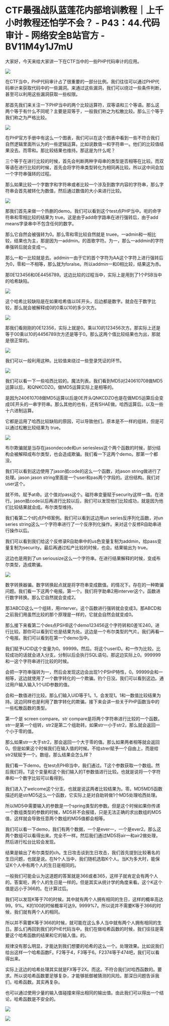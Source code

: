 # CTF最强战队蓝莲花内部培训教程｜上千小时教程还怕学不会？ - P43：44.代码审计 - 网络安全B站官方 - BV11M4y1J7mU

大家好，今天来给大家讲一下在CTF当中的一些PHP代码审计的应用。

![](img/4b8bf800e02c28231237ed9d907d5985_1.png)

在CTF当中，PHP代码审计占了很重要的一部分比例。我们往往可以通过PHP代码审计来获取代码中的一些漏洞。来通过这些漏洞，我们可以绕过一些条件判断，甚至可以利用这些漏洞获取一些权限。

那首先我们来关注一下PHP当中的两个比较运算符，双等语和三个等语。那么这两个等于有什么不同呢？主要是双等于，一般我们称之为松散比较。那么三个等于我们称之为严格比较。



![](img/4b8bf800e02c28231237ed9d907d5985_3.png)

在PHP官方手册中有这么一个图表，我们可以在这个图表中看到一些不符合我们自然逻辑里面所认为的一些逻辑运算。比如说数值一和字符串一。他们的比较值结果没去。而零和。那比较结果也维持。那这是为什么呢？

三个等于在进行比较的时候，首先会判断两种字母串的类型是否相等在比较。而双等语在进行比较的时候，首先会将字符串类型转化为相同再比较。所以这中间会加一个字符串强转的过程。

那么如果比较一个字数字和字符串或者比较一个涉及到数字内容的字符串，那么字符串会首先被转化为数值，然后通过数值的大小来进行比较。



![](img/4b8bf800e02c28231237ed9d907d5985_5.png)

那我们首先来做一个热删的demo。我们可以看到这个test点PHP当中。呃的命字符串和零相比较的结果为 true。这是由于add命字路串在进行强转后，由于add means字录串中不包含任何的数字。

那么它自然会被强转为0。那么零和零比较自然就是 truee。一admin和一相比较，结果也为主，那是因为一addmin。的首歌字符。为一，那么一addmin的字符串强转后就会变成一。

那么一和一比较就是去。addmin一由于它的首个字符为AA这个字符上进行强转后为0，零和一不相等，那么就为foralse。所以addmin一和0相比较，结果这为赤。

那0E123456和0E4456789。这边比较的过程当中，实际上是用到了1个PSB当中的哈希缺陷。

![](img/4b8bf800e02c28231237ed9d907d5985_7.png)

这个哈希比较缺陷是在如果哈希值以0E开头，后边都是数字。就会在于数字比较，那么就会被解释成0的0乘以10的多少次方。



![](img/4b8bf800e02c28231237ed9d907d5985_9.png)

那我们看刚刚的0E12356，实际上就是0。乘以10的123456次方。那实际上还是等于00乘以10的4456789次方还是等于0。那么这两个值比较结果也为出，那就是很正常的。



![](img/4b8bf800e02c28231237ed9d907d5985_11.png)

我们可以一般利用这种。比较值来绕过一些登录凭证的环节。

![](img/4b8bf800e02c28231237ed9d907d5985_13.png)

我们可以看一下一些哈西比较的。魔法列表。我们看到MD5对240610708做MD5运算以后，和QNKCDZO。做MD5运算实际上是相等的。

是因为240610708做MD5运算以后是0E开头QNKCDZO也是在做MD5运算后会变成0E开头的一串字符串。那么其他的也有，还有SHAE做。哈西运算后。以及一些十六进制运算。

它都是运用了哈西比较缺陷的原因，可以导致他们。原本是不一样的组转，但是可以通过松散比较结果为 true。



![](img/4b8bf800e02c28231237ed9d907d5985_15.png)

布尔欺骗就是当存在jasondecode和un seriesless这个两个函数的时候，部分结构会被解释成布尔类型，也会造成欺骗。我们看一下这两个demo。那第一个都没。

我们可以看到这边使用了jason抵code的这么一个函数，对jason string做进行了处理。jason jason string里面是一个user和pas两个字段的。这份结构。我们对user这个。

就不帅。赋予at命。这个值对pass这个。磁符串变量赋于security这样一值。在进行。jason抵code以后再进行比较以后，我们可以发现他们比较成功，就是因为他们比较结果就会成。布尔类型维持。

我们看第二个t的点PHB案例。我们可以看到这边用un series反序列化函数，对un series string这么一个字符串进行了一个反序列化操作。来对这个反修R自助串进行操作以后。

我们可以看到我们给这个反修录R自助串中的us色变量复制为addmin，给pass变量复制为security。最后再通过松产比较的时候，也会。结果输出为 true。

这边也是用到了un seriousize这么一个字符串。在进行结果解释的时候，变成布尔类型，造成欺骗。



![](img/4b8bf800e02c28231237ed9d907d5985_17.png)

数字转换器骗。数字转换起点就是将字符串变成数值。的情况下。存在的一种欺骗问题。我们看一下这两个电报。第一个。我们将字助串2用interver这个。函数进行数字转换。那么它自然就会变成2。

那3ABCD这么一个组转，用interver。这个函数进行强转就会变成3。那ABCD和之前我们用虽然比较的那个原理是一样的，它就会自然会就变成0。

那么接下来看第二个des点PSHB这个demo123456这个字符转和0差1E240。进行比较。那你可以看到它也是结果为处。这边是一个布尔类型的气片。我们再看一个电报。我们可以看到在第一个demo当中。

我们赋予UCID这个变量为0。99999。然后。将这个userID。和一作为比较。比较成功的话就会进入分支。分制以后会执行SQL语句。那这边实际上0。999999和一这个字符串进行比较的时候。

会把一字符串强转为一，然后会发现这边会出现1个PSHP特性，0。99999会和一相等，这边就使用了一个数字转化的一个欺骗。钓个日没。我们可以看到这边。通过用户输入输入1个UID参数的值。

会和一数值进行比较。那么们输入UID等于1。1，会发现1。1和一数值比较结果为持。这边同样也是利用了数字转化的欺骗。接下来会讲一些关于PHP函数当中的一些松散函数的类型。

第一个是 screen compare。str compare是将两个字符串进行比较的一个函数。str一是第一个组转，str2是第二个组助转。如果str一小于str2，那么就会返回一个小于零的值。

那么如果str一大于str2，那会返回一个大于零的值。那么如果两者相等就会返回0。但是如果这个时候我们在输入值的时候。不给strer赋予一个自由上，而是给str2赋赋予一个。数组，那么结果会怎么样？

我们看一下demo。在test点PHB当中，我们通过。T这个参数获取一个数组。然后我们将。T这个变量和这个我们输入的T参数值进行比较。也就是说将一个字符串和一个数字比较可以看得到。

我们进入了welcome这个分支。也就是说这两者比较结果为。零。MD5MD5函数描述的是strMD5这么一个函数，它实际上是对自助转做1个MD5处理哈西处理。

所以MD5中需要输入的参数是一个spring类型的参数。但是这个时候如果你传递一个数组类型的参数的时候，MD5并不会报错，只是无法正确的求出数组的MD5值，这样就会导致任意两个数组的MD5值都会相等。

我们可以看一下demo，我们有两个数据，一个是ever一，一个是ever2。那么这两个数组可以看得出来。完全不一样。然后我们通过MD5将air一和air2做处理，然后进行松台比较会发现。

结果是输出了布尔类型的ch。生日攻击谈到生日攻击，我们首先提到比较著名的生日问题，也就是说。在N个人当中，我们随机选取K个人。当K为多大时，能保证K个人中有两个人的生日是相同的。

一般我们可能会认为这道题的答案就是366或者365，这样子就肯定会有两个人的。答案呃，两个人的生日是一样的。但是其实从统计学的角度来看。这个K这个值是远小于366的。在计算过后。

我们可以发现K等于70的时候。其中就有两个人拥有相同的生日，这样的概率高达99。9%。K的100的时候概率可达9。9999%7。所以说并不需要K等于366的时候，我们就有两个人的相同。

所以并不需要K等于366的时候，就可能在这么多人当中就有两个人拥有相同的生日。那么们再回到我们的PHE代码当中。我们在做哈希函数的时候，我们往往是需要这个哈希函数的结果和它的输入值。的。

规律没有那么明显，才能达到我们想要的哈希的这么一个。处理效果。比如说我们给出这样一个哈希函数F。F2等于4，F3等于6。F2374等于474吧，我们可以看得出来。

实际上这边的哈希处理其实就是FX等于2X。而这。不符合我们对哈西函数的。要求。所以说哈希函数要足够复杂，才能够抵御被猜测的风险。那深日问题告诉我们，哈希函数。其实再复杂。

也可以通过使用少量的输入值碰撞来得出相同的输出值。由此我们可以得出一个结论，哈希函数是不安全的。

![](img/4b8bf800e02c28231237ed9d907d5985_19.png)

![](img/4b8bf800e02c28231237ed9d907d5985_20.png)